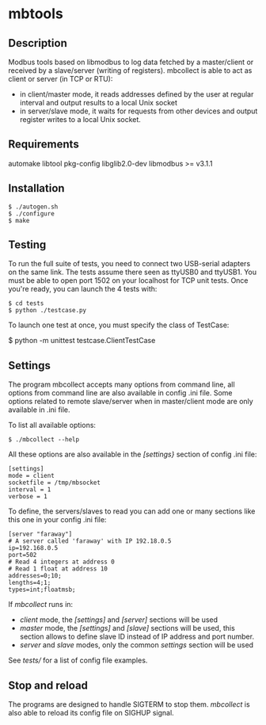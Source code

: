 mbtools
=======

Description
-----------

Modbus tools based on libmodbus to log data fetched by a master/client
or received by a slave/server (writing of registers). mbcollect is able
to act as client or server (in TCP or RTU):
- in client/master mode, it reads addresses defined by the user at regular
  interval and output results to a local Unix socket
- in server/slave mode, it waits for requests from other devices and output
  register writes to a local Unix socket.

Requirements
------------

automake libtool pkg-config libglib2.0-dev libmodbus >= v3.1.1

Installation
------------

    $ ./autogen.sh
    $ ./configure
    $ make


Testing
-------

To run the full suite of tests, you need to connect two USB-serial adapters on
the same link. The tests assume there seen as ttyUSB0 and ttyUSB1.
You must be able to open port 1502 on your localhost for TCP unit tests.
Once you're ready, you can launch the 4 tests with:

    $ cd tests
    $ python ./testcase.py


To launch one test at once, you must specify the class of TestCase:

   $ python -m unittest testcase.ClientTestCase


Settings
--------

The program mbcollect accepts many options from command line, all options from
command line are also available in config .ini file. Some options related to
remote slave/server when in master/client mode are only available in .ini file.

To list all available options:

    $ ./mbcollect --help

All these options are also available in the *[settings}* section of config .ini
file:

    [settings]
    mode = client
    socketfile = /tmp/mbsocket
    interval = 1
    verbose = 1


To define, the servers/slaves to read you can add one or many sections like this
one in your config .ini file:

    [server "faraway"]
    # A server called 'faraway' with IP 192.18.0.5
    ip=192.168.0.5
    port=502
    # Read 4 integers at address 0
    # Read 1 float at address 10
    addresses=0;10;
    lengths=4;1;
    types=int;floatmsb;

If *mbcollect* runs in:

- *client* mode, the *[settings]* and *[server]* sections will be used
- *master* mode, the *[settings]* and *[slave]* sections will be used, this
  section allows to define slave ID instead of IP address and port number.
- *server* and *slave* modes, only the common *settings* section will be used

See *tests/* for a list of config file examples.


Stop and reload
---------------

The programs are designed to handle SIGTERM to stop them. *mbcollect* is also
able to reload its config file on SIGHUP signal.
